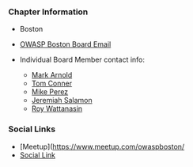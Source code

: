 ### Chapter Information
* Boston
* [OWASP Boston Board Email](mailto:boston-leaders@owasp.org)

* Individual Board Member contact info:
  * [Mark Arnold](mailto:mark.arnold@owasp.org)
  * [Tom Conner](mailto:tom.conner@owasp.org)
  * [Mike Perez](mailto:mike.perez@owasp.org)
  * [Jeremiah Salamon](mailto:jeremiah.salamon@owasp.org)
  * [Roy Wattanasin](mailto:roy.wattanasin@owasp.org)

### Social Links
* [Meetup](https://www.meetup.com/owaspboston/
* [Social Link](#)
